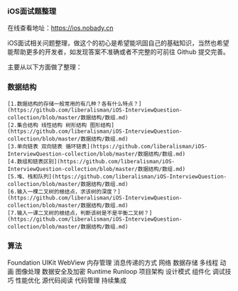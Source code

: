 ### iOS面试题整理

在线查看地址：https://ios.nobady.cn

iOS面试相关问题整理，做这个的初心是希望能巩固自己的基础知识，当然也希望能帮助更多的开发者，如发现答案不准确或者不完整的可前往 Github 提交完善。

主要从以下方面做了整理：

### 数据结构

	[1.数据结构的存储一般常用的有几种？各有什么特点？](https://github.com/liberalisman/iOS-InterviewQuestion-collection/blob/master/数据结构/数组.md)
	[2.集合结构 线性结构 树形结构 图形结构](https://github.com/liberalisman/iOS-InterviewQuestion-collection/blob/master/数据结构/数组.md)
	[3.单向链表 双向链表 循环链表](https://github.com/liberalisman/iOS-InterviewQuestion-collection/blob/master/数据结构/数组.md)
	[4.数组和链表区别](https://github.com/liberalisman/iOS-InterviewQuestion-collection/blob/master/数据结构/数组.md)
	[5.堆、栈和队列](https://github.com/liberalisman/iOS-InterviewQuestion-collection/blob/master/数据结构/数组.md)
	[6.输入一棵二叉树的根结点，求该树的深度？](https://github.com/liberalisman/iOS-InterviewQuestion-collection/blob/master/数据结构/数组.md)
	[7.输入一课二叉树的根结点，判断该树是不是平衡二叉树？](https://github.com/liberalisman/iOS-InterviewQuestion-collection/blob/master/数据结构/数组.md)
### 算法
Foundation
UIKit
WebView
内存管理
消息传递的方式
网络
数据存储
多线程
动画
图像处理
数据安全及加密
Runtime
Runloop
项目架构
设计模式
组件化
调试技巧
性能优化
源代码阅读
代码管理
持续集成

